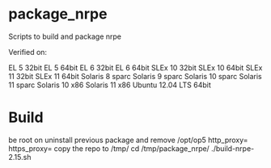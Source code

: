 package_nrpe
============

Scripts to build and package nrpe

Verified on:

EL 5 32bit
EL 5 64bit
EL 6 32bit
EL 6 64bit
SLEx 10 32bit
SLEx 10 64bit
SLEx 11 32bit
SLEx 11 64bit
Solaris  8 sparc
Solaris  9 sparc 
Solaris 10 sparc
Solaris 11 sparc
Solaris 10 x86
Solaris 11 x86
Ubuntu 12.04 LTS 64bit

Build
=====
be root on <server>
uninstall previous package and remove /opt/op5
http_proxy=<your proxy:port>
https_proxy=<your proxy:port>
copy the repo to /tmp/
cd /tmp/package_nrpe/
./build-nrpe-2.15.sh
